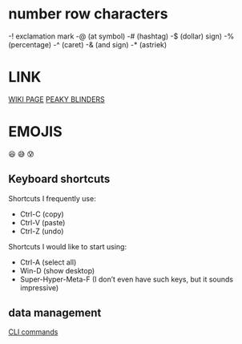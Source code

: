 #  number row characters
-! exclamation mark
-@ (at symbol)
-#  (hashtag)
-$ (dollar) sign)
-% (percentage)
-^ (caret)
-& (and sign)
-* (astriek)
# LINK
[WIKI PAGE](https://en.wikipedia.org/wiki/Cristiano_Ronaldo)
[PEAKY BLINDERS](https://www.netflix.com/title/80002479)

# EMOJIS
:satisfied:  :sweat_smile: :cold_sweat:
## Keyboard shortcuts
Shortcuts I frequently use: 
- Ctrl-C (copy)
- Ctrl-V (paste)
- Ctrl-Z (undo)

Shortcuts I would like to start using: 
- Ctrl-A (select all)
- Win-D (show desktop)
- Super-Hyper-Meta-F (I don’t even have such keys, but it sounds impressive)

## data management

[CLI commands](docs/cli.md)